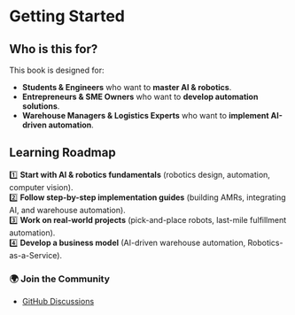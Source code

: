 # Getting Started

## Who is this for?
This book is designed for:
- **Students & Engineers** who want to **master AI & robotics**.
- **Entrepreneurs & SME Owners** who want to **develop automation solutions**.
- **Warehouse Managers & Logistics Experts** who want to **implement AI-driven automation**.

## Learning Roadmap
1️⃣ **Start with AI & robotics fundamentals** (robotics design, automation, computer vision).  
2️⃣ **Follow step-by-step implementation guides** (building AMRs, integrating AI, and warehouse automation).  
3️⃣ **Work on real-world projects** (pick-and-place robots, last-mile fulfillment automation).  
4️⃣ **Develop a business model** (AI-driven warehouse automation, Robotics-as-a-Service).  

### 🌍 **Join the Community**
- [GitHub Discussions](https://github.com/OpenAMRobot)  

